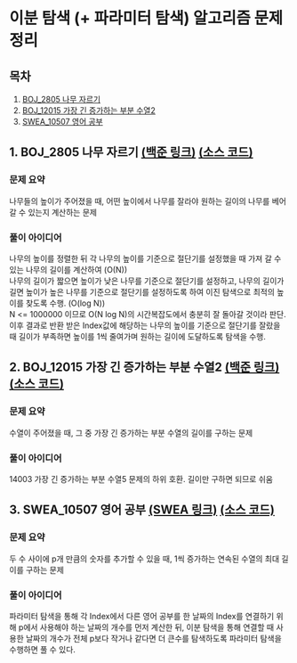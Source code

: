 # 이분 탐색 (+ 파라미터 탐색) 알고리즘 문제 정리

## 목차

1. [BOJ_2805 나무 자르기](#1-boj_2805-나무-자르기-백준-링크-소스-코드)
2. [BOJ_12015 가장 긴 증가하는 부분 수열2](#2-boj_12015-가장-긴-증가하는-부분-수열2-백준-링크-소스-코드)
3. [SWEA_10507 영어 공부](#3-swea_10507-영어-공부-swea-링크-소스-코드)

## 1. BOJ_2805 나무 자르기 [(백준 링크)](https://www.acmicpc.net/problem/2805) [(소스 코드)](https://github.com/rldnjs7723/CodingTest/blob/main/BOJ/2000/Main_2805.java)

### 문제 요약

나무들의 높이가 주어졌을 때, 어떤 높이에서 나무를 잘라야 원하는 길이의 나무를 베어갈 수 있는지 계산하는 문제

### 풀이 아이디어

나무의 높이를 정렬한 뒤 각 나무의 높이를 기준으로 절단기를 설정했을 때 가져 갈 수 있는 나무의 길이를 계산하여 (O(N))  
나무의 길이가 짧으면 높이가 낮은 나무를 기준으로 절단기를 설정하고, 나무의 길이가 길면 높이가 높은 나무를 기준으로 절단기를 설정하도록 하여 이진 탐색으로 최적의 높이를 찾도록 수행. (O(log N))  
N <= 1000000 이므로 O(N log N)의 시간복잡도에서 충분히 잘 돌아갈 것이라 판단.  
이후 결과로 반환 받은 Index값에 해당하는 나무의 높이를 기준으로 절단기를 잘랐을 때 길이가 부족하면 높이를 1씩 줄여가며 원하는 길이에 도달하도록 탐색을 수행.

## 2. BOJ_12015 가장 긴 증가하는 부분 수열2 [(백준 링크)](https://www.acmicpc.net/problem/12015) [(소스 코드)](https://github.com/rldnjs7723/CodingTest/blob/main/BOJ/12000/Main_12015.java)

### 문제 요약

수열이 주어졌을 때, 그 중 가장 긴 증가하는 부분 수열의 길이를 구하는 문제

### 풀이 아이디어

14003 가장 긴 증가하는 부분 수열5 문제의 하위 호환. 길이만 구하면 되므로 쉬움

## 3. SWEA_10507 영어 공부 [(SWEA 링크)](https://swexpertacademy.com/main/code/problem/problemDetail.do?contestProbId=AXNQOb3avD0DFAXS) [(소스 코드)](https://github.com/rldnjs7723/CodingTest/blob/main/SWEA/10000/Solution_10507.java)

### 문제 요약

두 수 사이에 p개 만큼의 숫자를 추가할 수 있을 때, 1씩 증가하는 연속된 수열의 최대 길이를 구하는 문제

### 풀이 아이디어

파라미터 탐색을 통해 각 Index에서 다른 영어 공부를 한 날짜의 Index를 연결하기 위해 p에서 사용해야 하는 날짜의 개수를 먼저 계산한 뒤, 이분 탐색을 통해 연결할 때 사용한 날짜의 개수가 전체 p보다 작거나 같다면 더 큰수를 탐색하도록 파라미터 탐색을 수행하면 풀 수 있다.
